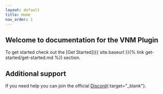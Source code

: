```yaml
---
layout: default
title: Home
nav_order: 1
---
```


## Welcome to documentation for the VNM Plugin

To get started check out the [Get Started]({{ site.baseurl }}{% link get-started/get-started.md %}) section.

## Additional support

If you need help you can join the official [Discord](https://discord.gg/GyHs7GwPWJ){:target="_blank"}.
